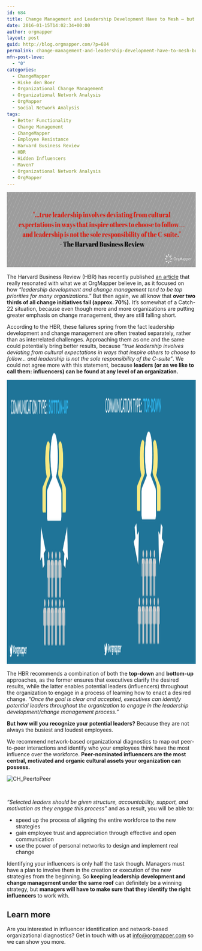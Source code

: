 ```yaml
---
id: 684
title: Change Management and Leadership Development Have to Mesh – but who will drive it all?
date: 2016-01-15T14:02:34+00:00
author: orgmapper
layout: post
guid: http://blog.orgmapper.com/?p=684
permalink: change-management-and-leadership-development-have-to-mesh-but-who-will-drive-it-all/
mfn-post-love:
  - "0"
categories:
  - ChangeMapper
  - Hiske den Boer
  - Organizational Change Management
  - Organizational Network Analysis
  - OrgMapper
  - Social Network Analysis
tags:
  - Better Functionality
  - Change Management
  - ChangeMapper
  - Employee Resistance
  - Harvard Business Review
  - HBR
  - Hidden Influencers
  - Maven7
  - Organizational Network Analysis
  - OrgMapper
---
```

<img class=" size-full wp-image-692 aligncenter" src="/images/2016/01/anks-for-subscribing-1.png" alt="anks for Subscribing! (1)" width="600" height="200" />

The Harvard Business Review (HBR) has recently published <a href="https://hbr.org/2016/01/change-management-and-leadership-development-have-to-mesh" target="_blank" rel="noopener noreferrer">an article</a> that really resonated with what we at OrgMapper believe in, as it focused on how _&#8220;leadership development and change management tend to be top priorities for many organizations.&#8221;_ But then again, we all know that **over two thirds of all change initiatives fail (approx. 70%).** It&#8217;s somewhat of a Catch-22 situation, because even though more and more organizations are putting greater emphasis on change management, they are still falling short.

According to the HBR, these failures spring from the fact leadership development and change management are often treated separately, rather than as interrelated challenges. Approaching them as one and the same could potentially bring better results, because _&#8220;true leadership involves deviating from cultural expectations in ways that inspire others to choose to follow… and leadership is not the sole responsibility of the C-suite&#8221;_. We could not agree more with this statement, because **leaders (or as we like to call them: influencers) can be found at any level of an organization.**

<img class="alignnone size-full wp-image-757" src="/images/2016/01/cm_both.png" alt="CM_Both" width="2724" height="756" />

The HBR recommends a combination of both the **top-down** and **bottom-up** approaches, as the former ensures that executives clarify the desired results, while the latter enables potential leaders (influencers) throughout the organization to engage in a process of learning how to enact a desired change. _&#8220;Once the goal is clear and accepted, executives can identify potential leaders throughout the organization to engage in the leadership development/change management process.&#8221;_

**But how will you recognize your potential leaders?** Because they are not always the busiest and loudest employees.

We recommend network-based organizational diagnostics to map out peer-to-peer interactions and identify who your employees think have the most influence over the workforce. **Peer-nominated influencers are the most central, motivated and organic cultural assets your organization can possess.**

<img class="alignnone size-medium wp-image-758" src="http://orgmapper.com/wp-content/uploads/2016/01/ch_peertopeer.png?w=300" alt="CH_PeertoPeer" width="300" height="169" />

&nbsp;

_&#8220;Selected leaders should be given structure, accountability, support, and motivation as they engage this process&#8221;_ and as a result, you will be able to:

  * speed up the process of aligning the entire workforce to the new strategies
  * gain employee trust and appreciation through effective and open communication
  * use the power of personal networks to design and implement real change

Identifying your influencers is only half the task though. Managers must have a plan to involve them in the creation or execution of the new strategies from the beginning. So **keeping leadership development and change management under the same roof** can definitely be a winning strategy, but **managers will have to make sure that they identify the right influencers** to work with.

## Learn more

Are you interested in influencer identification and network-based organizational diagnostics? Get in touch with us at <info@orgmapper.com> so we can show you more.